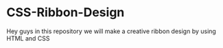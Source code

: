 # CSS-Ribbon-Design
Hey guys in this repository we will make a creative ribbon design by using HTML and CSS
